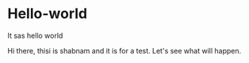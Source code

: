 # Hello-world
It sas hello world

Hi there, thisi is shabnam and it is for a test.
Let's see what will happen.
